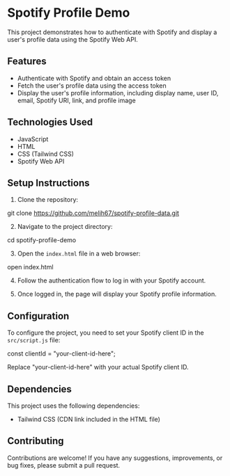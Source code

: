 # Spotify Profile Demo

This project demonstrates how to authenticate with Spotify and display a user's profile data using the Spotify Web API.

## Features

- Authenticate with Spotify and obtain an access token
- Fetch the user's profile data using the access token
- Display the user's profile information, including display name, user ID, email, Spotify URI, link, and profile image

## Technologies Used

- JavaScript
- HTML
- CSS (Tailwind CSS)
- Spotify Web API

## Setup Instructions

1. Clone the repository:

git clone https://github.com/melih67/spotify-profile-data.git

2. Navigate to the project directory:

cd spotify-profile-demo

3. Open the `index.html` file in a web browser:

open index.html

4. Follow the authentication flow to log in with your Spotify account.

5. Once logged in, the page will display your Spotify profile information.

## Configuration

To configure the project, you need to set your Spotify client ID in the `src/script.js` file:

const clientId = "your-client-id-here";

Replace "your-client-id-here" with your actual Spotify client ID.

## Dependencies

This project uses the following dependencies:

- Tailwind CSS (CDN link included in the HTML file)

## Contributing

Contributions are welcome! If you have any suggestions, improvements, or bug fixes, please submit a pull request.
